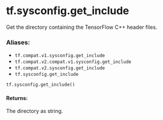 <div itemscope itemtype="http://developers.google.com/ReferenceObject">
<meta itemprop="name" content="tf.sysconfig.get_include" />
<meta itemprop="path" content="Stable" />
</div>

# tf.sysconfig.get_include

Get the directory containing the TensorFlow C++ header files.

### Aliases:

* `tf.compat.v1.sysconfig.get_include`
* `tf.compat.v2.compat.v1.sysconfig.get_include`
* `tf.compat.v2.sysconfig.get_include`
* `tf.sysconfig.get_include`

``` python
tf.sysconfig.get_include()
```

<!-- Placeholder for "Used in" -->


#### Returns:

The directory as string.
